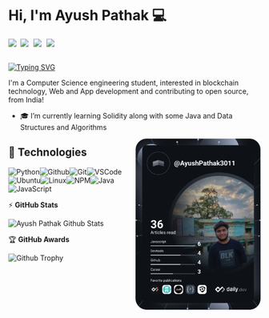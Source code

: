 # Hi, I'm Ayush Pathak :computer:



<a href="https://www.linkedin.com/in/ayushpathak-/">
  <img align="left" width="24px" src="https://cdn.jsdelivr.net/npm/simple-icons@v3/icons/linkedin.svg"  />
</a>
<a href="https://twitter.com/fakeayush">
  <img align="left" width="26px" src="https://cdn.jsdelivr.net/npm/simple-icons@v3/icons/twitter.svg" />
</a>
<a href="mailto:ayushpathak3011@gmail.com">
  <img align="left" width="26px" src="https://cdn.jsdelivr.net/npm/simple-icons@v3/icons/gmail.svg" />
</a>

<a href="https://www.instagram.com/fakeayuss/">
  <img align="left" width="26px" src="https://cdn.jsdelivr.net/npm/simple-icons@v3/icons/instagram.svg" />
</a>
<br />
<br />

[![Typing SVG](https://readme-typing-svg.herokuapp.com?duration=4000&color=06EAF7&lines=open-source;Web+3.0;Web+Development;UI%2FUX)](https://git.io/typing-svg)

I'm a Computer Science engineering student, interested in blockchain technology,  Web and App development and contributing to open source, from India!

- 🎓 I’m currently learning Solidity along with some Java and Data Structures and Algorithms

<a href="https://app.daily.dev/DailyDevTips"><img src="https://github.com/AyushPathak3011/AyushPathak3011/blob/main/devcard.svg" width="250" align="right"  alt="Ayush Pathak's Dev Card"/></a>

## 🔧 Technologies
![Python](https://img.icons8.com/color/30/python--v1.png)![Github](https://img.icons8.com/material-outlined/30/github.png)![Git](https://img.icons8.com/color/30/git.png)![VSCode](https://img.icons8.com/color/30/visual-studio-code-2019.png)![Ubuntu](https://img.icons8.com/color/30/ubuntu--v1.png)![Linux](https://img.icons8.com/color/30/linux.png)![NPM](https://img.icons8.com/color/30/npm.png)![Java](https://img.icons8.com/color/30/java.png)![JavaScript](https://img.icons8.com/color/30/javascript.png)



 <summary>&#9889 <b>GitHub Stats</b></summary>

![Ayush Pathak Github Stats](https://readme-stats.warengonzaga.com/api?username=AyushPathak3011&show_icons=true&count_private=true&theme=tokyonight)





<summary>&#127942 <b>GitHub Awards</b></summary>

![Github Trophy](https://github-profile-trophy.vercel.app/?username=AyushPathak3011&theme=tokyonight)

<!---
AyushPathak3011/AyushPathak3011 is a ✨ special ✨ repository because its `README.md` (this file) appears on your GitHub profile.
You can click the Preview link to take a look at your changes.
--->
